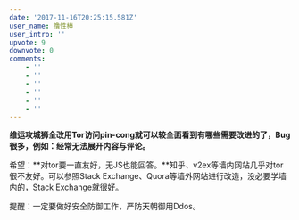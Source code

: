 ```yaml
---
date: '2017-11-16T20:25:15.581Z'
user_name: 撸性棒
user_intro: ''
upvote: 9
downvote: 0
comments:
    - ''
    - ''
    - ''
    - ''
    - ''
    - ''
---
```


**维运攻城狮全改用Tor访问pin-cong就可以较全面看到有哪些需要改进的了，Bug很多，例如：经常无法展开内容与评论。**

希望：**对tor要一直友好，无JS也能回答。**知乎、v2ex等墙内网站几乎对tor很不友好。可以参照Stack Exchange、Quora等墙外网站进行改造，没必要学墙内的，Stack Exchange就很好。

提醒：一定要做好安全防御工作，严防天朝御用Ddos。
